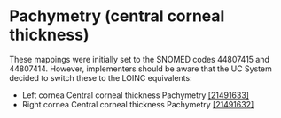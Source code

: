 # Pachymetry (central corneal thickness)

These mappings were initially set to the SNOMED codes 44807415 and 44807414. However, implementers should be aware that the UC System decided to switch these to the LOINC equivalents:

* 	Left cornea Central corneal thickness Pachymetry [\[21491633\]](https://athena.ohdsi.org/search-terms/terms/21491633)
* 	Right cornea Central corneal thickness Pachymetry [\[21491632\]](https://athena.ohdsi.org/search-terms/terms/21491632)
